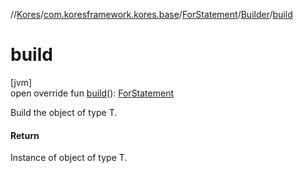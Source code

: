 //[Kores](../../../../index.md)/[com.koresframework.kores.base](../../index.md)/[ForStatement](../index.md)/[Builder](index.md)/[build](build.md)

# build

[jvm]\
open override fun [build](build.md)(): [ForStatement](../index.md)

Build the object of type T.

#### Return

Instance of object of type T.
